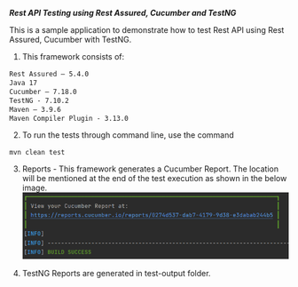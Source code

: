 **_Rest API Testing using Rest Assured, Cucumber and TestNG_**

This is a sample application to demonstrate how to test Rest API using Rest Assured, Cucumber with TestNG.

1. This framework consists of:
````
Rest Assured – 5.4.0
Java 17
Cucumber – 7.18.0
TestNG - 7.10.2
Maven – 3.9.6
Maven Compiler Plugin - 3.13.0
````
2. To run the tests through command line, use the command
````
mvn clean test
````

3. Reports - This framework generates a Cucumber Report. The location will be mentioned at the end of the test execution as shown in the below image.
![img.png](img.png)

4. TestNG Reports are generated in test-output folder.